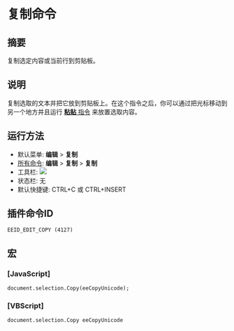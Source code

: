 # 复制命令

## 摘要

复制选定内容或当前行到剪贴板。

## 说明

复制选取的文本并把它放到剪贴板上。在这个指令之后，你可以通过把光标移动到另一个地方并且运行 [**粘贴** 指令](edit_paste) 来放置选取内容。

## 运行方法

- 默认菜单: **编辑** \> **复制**
- [所有命令](../tools/all_commands): **编辑** \> **复制** \> **复制**
- 工具栏: ![](../../images/copy..png)
- 状态栏: 无
- 默认快捷键: CTRL+C 或 CTRL+INSERT

## 插件命令ID

```
EEID_EDIT_COPY (4127)
```

## 宏

### \[JavaScript\]

```
document.selection.Copy(eeCopyUnicode);
```

### \[VBScript\]

```
document.selection.Copy eeCopyUnicode
```
